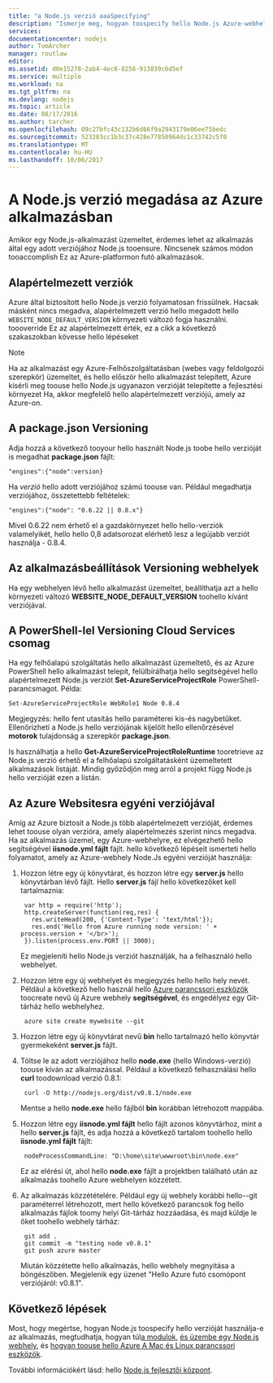 ```yaml
---
title: "a Node.js verzió aaaSpecifying"
description: "Ismerje meg, hogyan toospecify hello Node.js Azure-webhelyek és Felhőszolgáltatások által használt verziója"
services: 
documentationcenter: nodejs
author: TomArcher
manager: routlaw
editor: 
ms.assetid: d0e15278-2ab4-4ec8-8256-913839c6d5ef
ms.service: multiple
ms.workload: na
ms.tgt_pltfrm: na
ms.devlang: nodejs
ms.topic: article
ms.date: 08/17/2016
ms.author: tarcher
ms.openlocfilehash: 09c27bfc43c132b6d66f9a2943179e06ee75bedc
ms.sourcegitcommit: 523283cc1b3c37c428e77850964dc1c33742c5f0
ms.translationtype: MT
ms.contentlocale: hu-HU
ms.lasthandoff: 10/06/2017
---
```

# <a name="specifying-a-nodejs-version-in-an-azure-application"></a>A Node.js verzió megadása az Azure alkalmazásban
Amikor egy Node.js-alkalmazást üzemeltet, érdemes lehet az alkalmazás által egy adott verziójához Node.js tooensure. Nincsenek számos módon tooaccomplish Ez az Azure-platformon futó alkalmazások.

## <a name="default-versions"></a>Alapértelmezett verziók
Azure által biztosított hello Node.js verzió folyamatosan frissülnek. Hacsak másként nincs megadva, alapértelmezett verzió hello megadott hello `WEBSITE_NODE_DEFAULT_VERSION` környezeti változó fogja használni. toooverride Ez az alapértelmezett érték, ez a cikk a következő szakaszokban kövesse hello lépéseket

> [!NOTE]
> Ha az alkalmazást egy Azure-Felhőszolgáltatásban (webes vagy feldolgozói szerepkör) üzemeltet, és hello először hello alkalmazást telepített, Azure kísérli meg toouse hello Node.js ugyanazon verzióját telepítette a fejlesztési környezet Ha, akkor megfelelő hello alapértelmezett verziójú, amely az Azure-on.
>
>

## <a name="versioning-with-packagejson"></a>A package.json Versioning
Adja hozzá a következő tooyour hello használt Node.js toobe hello verzióját is megadhat **package.json** fájlt:

    "engines":{"node":version}

Ha *verzió* hello adott verziójához számú toouse van. Például megadhatja verziójához, összetettebb feltételek:

    "engines":{"node": "0.6.22 || 0.8.x"}

Mivel 0.6.22 nem érhető el a gazdakörnyezet hello hello-verziók valamelyikét, hello hello 0,8 adatsorozat elérhető lesz a legújabb verziót használja - 0.8.4.

## <a name="versioning-websites-with-app-settings"></a>Az alkalmazásbeállítások Versioning webhelyek
Ha egy webhelyen lévő hello alkalmazást üzemeltet, beállíthatja azt a hello környezeti változó **WEBSITE_NODE_DEFAULT_VERSION** toohello kívánt verziójával.

## <a name="versioning-cloud-services-with-powershell"></a>A PowerShell-lel Versioning Cloud Services csomag
Ha egy felhőalapú szolgáltatás hello alkalmazást üzemeltető, és az Azure PowerShell hello alkalmazást telepít, felülbírálhatja hello segítségével hello alapértelmezett Node.js verziót **Set-AzureServiceProjectRole** PowerShell-parancsmagot. Példa:

    Set-AzureServiceProjectRole WebRole1 Node 0.8.4

Megjegyzés: hello fent utasítás hello paraméterei kis-és nagybetűket.  Ellenőrizheti a Node.js hello verziójának kijelölt hello ellenőrzésével **motorok** tulajdonság a szerepkör **package.json**.

Is használhatja a hello **Get-AzureServiceProjectRoleRuntime** tooretrieve az Node.js verzió érhető el a felhőalapú szolgáltatásként üzemeltetett alkalmazások listáját.  Mindig győződjön meg arról a projekt függ Node.js hello verzióját ezen a listán.

## <a name="using-a-custom-version-with-azure-websites"></a>Az Azure Websitesra egyéni verziójával
Amíg az Azure biztosít a Node.js több alapértelmezett verzióját, érdemes lehet toouse olyan verzióra, amely alapértelmezés szerint nincs megadva. Ha az alkalmazás üzemel, egy Azure-webhelyre, ez elvégezhető hello segítségével **iisnode.yml fájlt** fájlt. hello következő lépéseit ismerteti hello folyamatot, amely az Azure-webhely Node.Js egyéni verzióját használja:

1. Hozzon létre egy új könyvtárat, és hozzon létre egy **server.js** hello könyvtárban lévő fájlt. Hello **server.js** fájl hello következőket kell tartalmaznia:

        var http = require('http');
        http.createServer(function(req,res) {
          res.writeHead(200, {'Content-Type': 'text/html'});
          res.end('Hello from Azure running node version: ' + process.version + '</br>');
        }).listen(process.env.PORT || 3000);

    Ez megjeleníti hello Node.js verziót használják, ha a felhasználó hello webhelyet.
2. Hozzon létre egy új webhelyet és megjegyzés hello hello hely nevét. Például a következő hello használ hello [Azure parancssori eszközök] toocreate nevű új Azure webhely **segítségével**, és engedélyez egy Git-tárház hello webhelyhez.

        azure site create mywebsite --git
3. Hozzon létre egy új könyvtárat nevű **bin** hello tartalmazó hello könyvtár gyermekeként **server.js** fájlt.
4. Töltse le az adott verziójához hello **node.exe** (hello Windows-verzió) toouse kíván az alkalmazással. Például a következő felhasználási hello **curl** toodownload verzió 0.8.1:

        curl -O http://nodejs.org/dist/v0.8.1/node.exe

    Mentse a hello **node.exe** hello fájlból **bin** korábban létrehozott mappába.
5. Hozzon létre egy **iisnode.yml fájlt** hello fájlt azonos könyvtárhoz, mint a hello **server.js** fájlt, és adja hozzá a következő tartalom toohello hello **iisnode.yml fájlt** fájlt:

        nodeProcessCommandLine: "D:\home\site\wwwroot\bin\node.exe"

    Ez az elérési út, ahol hello **node.exe** fájlt a projektben található után az alkalmazás toohello Azure webhelyen közzétett.
6. Az alkalmazás közzétételére. Például egy új webhely korábbi hello--git paraméterrel létrehozott, mert hello következő parancsok fog hello alkalmazás fájlok toomy helyi Git-tárház hozzáadása, és majd küldje le őket toohello webhely tárház:

        git add .
        git commit -m "testing node v0.8.1"
        git push azure master

    Miután közzétette hello alkalmazás, hello webhely megnyitása a böngészőben. Megjelenik egy üzenet "Hello Azure futó csomópont verziójáról: v0.8.1".

## <a name="next-steps"></a>Következő lépések
Most, hogy megértse, hogyan Node.js toospecify hello verzióját használja-e az alkalmazás, megtudhatja, hogyan túl[a modulok], [és üzembe egy Node.js webhely](app-service-web/app-service-web-get-started-nodejs.md), és [hogyan toouse hello Azure A Mac és Linux parancssori eszközök].

További információkért lásd: hello [Node.js fejlesztői központ](https://azure.microsoft.com/develop/nodejs/).

[hogyan toouse hello Azure A Mac és Linux parancssori eszközök]:cli-install-nodejs.md
[Azure parancssori eszközök]:cli-install-nodejs.md
[a modulok]: nodejs-use-node-modules-azure-apps.md
[build and deploy a Node.js Web Site]: app-service-web/app-service-web-get-started-nodejs.md
